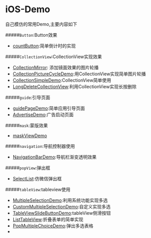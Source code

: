 # iOS-Demo
自己模仿的常用Demo,主要内容如下

#####`Button`:Button效果
* [countButton](Button/countButton/README.md):简单倒计时的实现  

#####`CollectionView`:CollectionView实现效果
* [CollectionMirror](CollectionView/CollectionMirror/README.md):
添加镜面效果的图片轮播  
* [CollectionPictureCycleDemo](CollectionView/CollectionPictureCycleDemo/README.md):用CollectionView实现简单图片轮播
* [CollectionSimpleDemo](CollectionView/CollectionSimpleDemo/README.md):CollectionView简单使用
* [LongDeleteCollectionView](CollectionView/LongDeleteCollectionView/README.md):利用CollectionView实现长按删除

#####`guide`:引导页面  
* [guidePageDemo](guide/guidePageDemo/README.md):简单应用引导页面
* [AdvertiseDemo](guide/AdvertiseDemo/README.md):广告启动页面

#####`mask`:蒙版效果
* [maskViewDemo](mask/maskViewDemo/README.md)

#####`navigation`:导航控制器使用

* [NavigationBarDemo](navigation/NavigationBarDemo/README.md):导航栏渐变透明效果

#####`popView`:弹出框
* [SelectList](popView/SelectList/README.md):仿微信弹出框

#####`tableView`:tableview使用
* [MultipleSelectionDemo](tableView/MultipleSelectionDemo/README.md):利用系统功能实现多选
* [CustomMultipleSelectionDemo](tableView/CustomMultipleSelectionDemo/README.md):自定义实现多选
* [TableViewSlideButtonDemo](tableView/TableViewSlideButtonDemo/README.md):tableView侧滑按钮
* [ListTableView](tableView/ListTableView/README.md):折叠表单的简单实现  
* [PopMultipleChoiceDemo](tableView/PopMultipleChoiceDemo/README.md):弹出多选表格
* 



